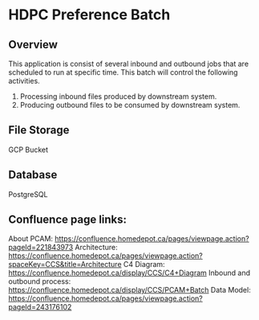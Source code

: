 # **HDPC Preference Batch**

## Overview

This application is consist of several inbound and outbound jobs that are scheduled to run at specific time.
This batch will control the following activities.

1. Processing inbound files produced by downstream system.
2. Producing outbound files to be consumed by downstream system.

## File Storage

GCP Bucket

## Database

PostgreSQL

## **Confluence page links:**

About PCAM: https://confluence.homedepot.ca/pages/viewpage.action?pageId=221843973
Architecture: https://confluence.homedepot.ca/pages/viewpage.action?spaceKey=CCS&title=Architecture
C4 Diagram: https://confluence.homedepot.ca/display/CCS/C4+Diagram
Inbound and outbound process: https://confluence.homedepot.ca/display/CCS/PCAM+Batch
Data Model: https://confluence.homedepot.ca/pages/viewpage.action?pageId=243176102
